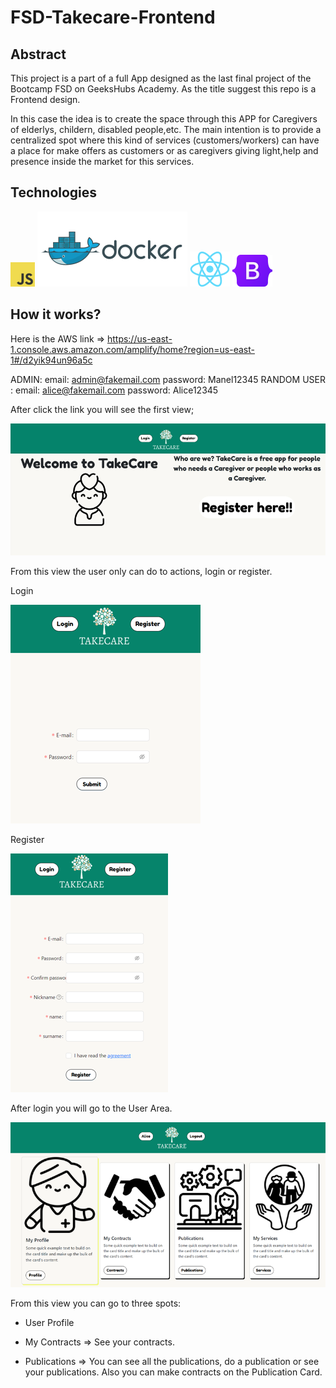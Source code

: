 # FSD-Takecare-Frontend

## Abstract 
This project is a part of a full App designed as the last final project of the Bootcamp FSD on GeeksHubs Academy. As the title suggest this repo is a Frontend design. 

In this case the idea is to create the space through this APP for Caregivers of elderlys, childern, disabled people,etc. The main intention is to provide a centralized spot where this kind of services (customers/workers) can have a place for make offers as customers or as caregivers giving light,help and presence inside the market for this services. 

## Technologies

![JS](./src/assets/readme%20icons/logo-javascript-logo-png-transparentj.png)
![Docker](./src/assets/readme%20icons/docker-ar21%20(1)%20(2).svg)
![React](./src/assets/readme%20icons/React-icon.svg.png)
![Bootstrap](./src/assets/readme%20icons/Bootstrap_logo.svg.png)

## How it works? 

Here is the AWS link =>  https://us-east-1.console.aws.amazon.com/amplify/home?region=us-east-1#/d2yik94un96a5c 

ADMIN: email: admin@fakemail.com  password: Manel12345
RANDOM USER : email: alice@fakemail.com password: Alice12345

After click the link you will see the first view; 

![home](./src/assets/readme%20icons/home.png)

From this view the user only can do to actions, login or register. 

 Login

![login](./src/assets/readme%20icons/login.png)

Register

![register](./src/assets/readme%20icons/regis.png)

After login you will go to the User Area. 

![userarea](./src/assets/readme%20icons/userarea.png)

From this view you can go to three spots:

* User Profile

* My Contracts => See your contracts. 

* Publications => You can see all the publications, do a publication or see your publications. Also you can make contracts on the Publication Card. 





